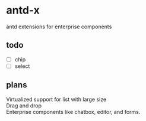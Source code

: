 # antd-x
antd extensions for enterprise components

## todo

- [ ] chip
- [ ] select

## plans
Virtualized support for list with large size  
Drag and drop  
Enterprise components like chatbox, editor, and forms.